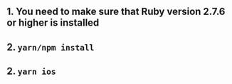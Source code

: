 ## 1. You need to make sure that Ruby version 2.7.6 or higher is installed

## 2. `yarn/npm install`

## 2. `yarn ios`
